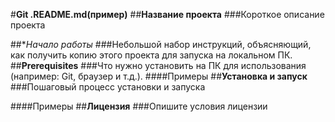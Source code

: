 #**Git .README.md(пример)**
##**Название проекта**
###Короткое описание проекта

##**Начало работы*
###Небольшой набор инструкций, объясняющий, как получить копию этого проекта для запуска на локальном ПК.
##**Prerequisites**
###Что нужно установить на ПК для использования (например: Git, браузер и т.д.).
####Примеры
##**Установка и запуск**
###Пошаговый процесс установки и запуска

####Примеры
##**Лицензия**
###Опишите условия лицензии
